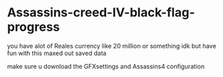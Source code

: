 # Assassins-creed-IV-black-flag-progress
you have alot of Reales currency like 20 million or something idk but have fun with this maxed out saved data

make sure u download the GFXsettings and Assassins4 configuration 
